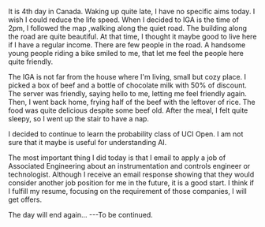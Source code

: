 It is 4th day in Canada. Waking up quite late, I have no specific aims today. I wish I could reduce the life speed. When I decided to IGA is the time of 2pm, I followed the map ,walking along the quiet road. The building along the road are quite beautiful. At that time, I thought it maybe good to live here if I have a regular income. There are few people in the road. A handsome young people riding a bike smiled to me, that let me feel the people here quite friendly.

The IGA is not far from the house where I'm living, small but cozy place. I picked a box of beef and a bottle of chocolate milk with 50% of discount. The server was friendly, saying hello to me, letting me feel friendly again. Then, I went back home, frying half of the beef with the leftover of rice. The food was quite delicious despite some beef old. After the meal, I felt quite sleepy, so I went up the stair to have a nap.

I decided to continue to learn the probability class of UCI Open. I am not sure that it maybe is useful for understanding AI.

The most important thing I did today is that I email to apply a job of Associated Engineering about an instrumentation and controls engineer or technologist. Although I receive an email response showing that they would consider another job position for me in the future, it is a good start. I think if I fulfill my resume, focusing on the requirement of those companies, I will get offers.

The day will end again...
---To be continued.
